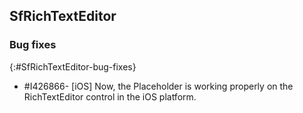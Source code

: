 ## SfRichTextEditor 

### Bug fixes
{:#SfRichTextEditor-bug-fixes} 

* \#I426866- [iOS] Now, the Placeholder is working properly on the RichTextEditor control in the iOS platform.
